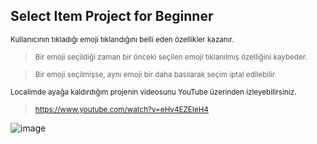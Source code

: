 ## Select Item Project for Beginner 

<sub> </sub>

<sub> Kullanıcının tıkladığı emoji tıklandığını belli eden özellikler kazanır. </sub>

> <sub> Bir emoji seçildiği zaman bir önceki seçilen emoji tıklanılmış özelliğini kaybeder. </sub>

> <sub> Bir emoji seçilmişse, aynı emoji bir daha basılarak seçim iptal edilebilir. </sub>

<sub> Localimde ayağa kaldırdığım projenin videosunu YouTube üzerinden izleyebilirsiniz. </sub>

> <sub> https://www.youtube.com/watch?v=eHv4EZEIeH4 </sub>

![image](https://user-images.githubusercontent.com/103066696/230463594-97abbd31-9c58-4b04-adc4-0a6f50e5d9fd.png)
